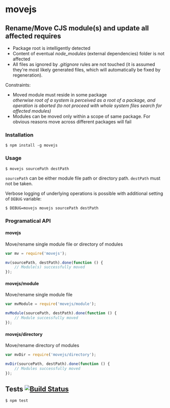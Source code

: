 # movejs
## Rename/Move CJS module(s) and update all affected requires

- Package root is intelligently detected
- Content of eventual _node\_modules_ (external dependencies) folder is not affected
- All files as ignored by _.gitignore_ rules are not touched (it is assumed they're most likely generated files, which will automatically be fixed by regeneration).

Constraints:
- Moved module must reside in some package  
_otherwise root of a system is perceived as a root of a package,
	and operation is aborted (to not proceed with whole system files search for affected modules)_
- Modules can be moved only within a scope of same package.
  For obvious reasons move across different packages will fail

### Installation

	$ npm install -g movejs

### Usage

	$ movejs sourcePath destPath

`sourcePath` can be either module file path or directory path. `destPath` must not be taken.

Verbose logging of underlying operations is possible with additional setting of `DEBUG` variable:

	$ DEBUG=movejs movejs sourcePath destPath

### Programatical API

#### movejs

Move/rename single module file or directory of modules

```javascript
var mv = require('movejs');

mv(sourcePath, destPath).done(function () {
	// Module(s) successfully moved
});
```

#### movejs/module

Move/rename single module file

```javascript
var mvModule = require('movejs/module');

mvModule(sourcePath, destPath).done(function () {
	// Module successfully moved
});
```

#### movejs/directory

Move/rename directory of modules

```javascript
var mvDir = require('movejs/directory');

mvDir(sourcePath, destPath).done(function () {
	// Modules successfully moved
});
```

## Tests [![Build Status](https://travis-ci.org/medikoo/movejs.svg)](https://travis-ci.org/medikoo/movejs)

	$ npm test
